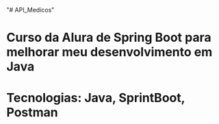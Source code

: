"# API_Medicos" 
# Curso da Alura de Spring Boot para melhorar meu desenvolvimento em Java 
# Tecnologias: Java, SprintBoot, Postman 
